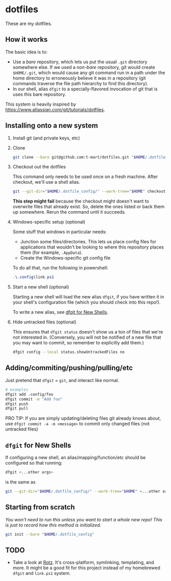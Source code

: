 # dotfiles

These are my dotfiles.

## How it works

The basic idea is to:

- Use a _bare_ repository, which lets us put the usual `.git` directory
  somewhere else. If we used a _non-bare_ repository, git would create
  `$HOME/.git`, which would cause any git command run in a path under the home
  directory to erroneously believe it was in a repository (git commands traverse
  the file path hierarchy to find this directory).
- In our shell, alias `dfgit` to a specially-flavored invocation of git that is
  uses this bare repository.

This system is heavily inspired by
<https://www.atlassian.com/git/tutorials/dotfiles>.

## Installing onto a new system

1. Install git (and private keys, etc)

2. Clone

   ```sh
   git clone --bare git@github.com:t-mart/dotfiles.git "$HOME/.dotfile_config"
   ```

3. Checkout out the dotfiles

   This command only needs to be used once on a fresh machine. After checkout,
   we'll use a shell alias.

   ```sh
   git --git-dir="$HOME/.dotfile_config/" --work-tree="$HOME" checkout
   ```

   **This step might fail** because the checkout might doesn't want to overwrite
   files that already exist. So, delete the ones listed or back them up
   somewhere. Rerun the command until it succeeds.

4. Windows-specific setup (optional)

   Some stuff that windows in particular needs:

   - Junction some files/directories. This lets us place config files for
     applications that wouldn't be looking to where this repository places them
     (for example, `.AppData`).
   - Create the Windows-specific git config file

   To do all that, run the following in powershell:

   ```powershell
   .\.config\link.ps1
   ```

5. Start a new shell (optional)

   Starting a new shell will load the new alias `dfgit`, if you have written it
   in your shell's configuration file (which you should check into this repo!).

   To write a new alias, see [dfgit for New Shells](#dfgit-for-new-shells).

6. Hide untracked files (optional)

   This ensures that `dfgit status` doesn't show us a ton of files that we're
   not interested in. (Conversely, you will not be notified of a new file that
   you may want to commit, so remember to explicitly add them.)

   ```sh
   dfgit config --local status.showUntrackedFiles no
   ```

## Adding/commiting/pushing/pulling/etc

Just pretend that `dfgit` = `git`, and interact like normal.

```sh
# examples
dfgit add .config/foo
dfgit commit -m "Add foo"
dfgit push
dfgit pull
```

PRO TIP: If you are simply updating/deleting files git already knows about, use
`dfgit commit -a -m <message>` to commit only changed files (not untracked
files)

## `dfgit` for New Shells

If configuring a new shell, an alias/mapping/function/etc should be configured
so that running:

```sh
dfgit <...other args>
```

is the same as

```sh
git --git-dir="$HOME/.dotfile_config/" --work-tree="$HOME" <...other args>
```

## Starting from scratch

_You won't need to run this unless you want to start a whole new repo! This is just to record how
this method is initialized._

```sh
git init --bare "$HOME/.dotfile_config"
```

## TODO

- Take a look at [Rotz](https://volllly.github.io/rotz/). It's cross-platform,
  symlinking, templating, and more. It might be a good fit for this project
  instead of my homebrewed `dfgit` and `link.ps1` system.
